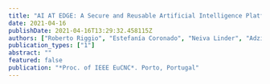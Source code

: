 ```yaml
---
title: "AI AT EDGE: A Secure and Reusable Artificial Intelligence Platform for Edge Computing"
date: 2021-04-16
publishDate: 2021-04-16T13:29:32.458115Z
authors: ["Roberto Riggio", "Estefanía Coronado", "Neiva Linder", "Adzic Jovanka", "Gianpiero Mastinu", "Leonardo Goratti", "Miguel Rosa", "Hans Dieter Schotten", "Marco Pistore"]
publication_types: ["1"]
abstract: ""
featured: false
publication: "*Proc. of IEEE EuCNC*. Porto, Portugal"
---
```



